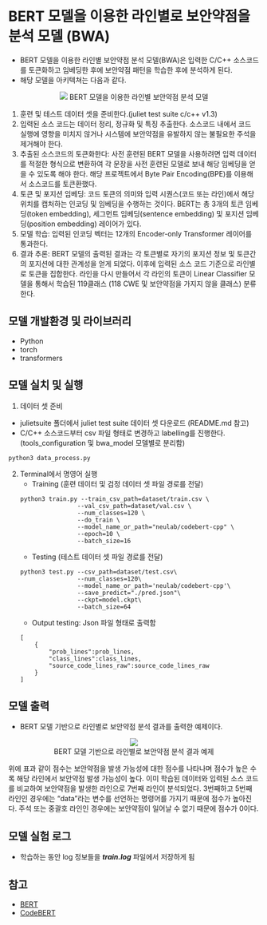 #  BERT 모델을 이용한 라인별로 보안약점을 분석 모델 (BWA)
- BERT 모델을 이용한 라인별 보안약점 분석 모델(BWA)은 입력한 C/C++ 소스코드를 토큰화하고 임베딩한 후에 보안약점 패턴을 학습한 후에 분석하게 된다.
- 해당 모델을 아키텍쳐는 다음과 같다.

<p align="center">
  <img src="./docs/bwa_model.png" />
  <span>BERT 모델을 이용한 라인별 보안약점 분석 모델</span>
</p>

1. 훈련 및 테스트 데이터 셋을 준비한다.(juliet test suite c/c++ v1.3) 
2. 입력된 소스 코드는 데이터 정리, 정규화 및 특징 추출한다. 소스코드 내에서 코드 실행에 영향을 미치지 않거나 시스템에 보안약점을 유발하지 않는 불필요한 주석을 제거해야 한다.
3. 추출된 소스코드의 토큰화한다: 사전 훈련된 BERT 모델을 사용하려면 입력 데이터를 적절한 형식으로 변환하여 각 문장을 사전 훈련된 모델로 보내 해당 임베딩을 얻을 수 있도록 해야 한다. 해당 프로젝트에서 Byte Pair Encoding(BPE)를 이용해서 소스코드를 토큰환했다.
4. 토큰 및 포지션 임베딩: 코드 토큰의 의미와 입력 시퀀스(코드 또는 라인)에서 해당 위치를 캡처하는 인코딩 및 임베딩을 수행하는 것이다. BERT는 총 3개의 토큰 임베딩(token embedding), 세그먼트 임베딩(sentence embedding) 및 포지션 임베딩(position embedding) 레이어가 있다.
5. 모델 학습: 입력된 인코딩 벡터는 12개의 Encoder-only Transformer 레이어를 통과한다.
6. 결과 추론: BERT 모델의 출력된 결과는 각 토큰별로 자기의 포지션 정보 및 토큰간의 포지션에 대한 관계성을 얻게 되었다. 이후에 입력된 소스 코드 기준으로 라인별로 토큰을 집합한다. 라인을 다시 만들어서 각 라인의 토큰이 Linear Classifier 모델을 통해서 학습된 119클래스 (118 CWE 및 보안약점을 가지지 않을 클래스) 분류한다.
## 모델 개발환경 및 라이브러리
- Python 
- torch
- transformers

## 모델 실치 및 실행
1. 데이터 셋 준비
- julietsuite 폴더에서 juliet test suite 데이터 셋 다운로드 (README.md 참고)
- C/C++ 소스코드부터 csv 파일 형태로 변경하고 labelling를 진행한다. (tools_configuration 및 bwa_model 모델별로 분리함)
```
python3 data_process.py
```
2. Terminal에서 명영어 실행
    - Training (훈련 데이터 및 검정 데이터 셋 파일 경로를 전달)
    ```
    python3 train.py --train_csv_path=dataset/train.csv \
                    --val_csv_path=dataset/val.csv \
                    --num_classes=120 \
                    --do_train \
                    --model_name_or_path="neulab/codebert-cpp" \
                    --epoch=10 \
                    --batch_size=16

    ```
    - Testing (테스트 데이터 셋 파일 경로를 전달)
    ```
    python3 test.py --csv_path=dataset/test.csv\
                    --num_classes=120\
                    --model_name_or_path='neulab/codebert-cpp'\
                    --save_predict="./pred.json"\
                    --ckpt=model.ckpt\
                    --batch_size=64
    ```
    - Output testing: Json 파일 형태로 출력함
    ``` 
    [
        {
            "prob_lines":prob_lines,
            "class_lines":class_lines,
            "source_code_lines_raw":source_code_lines_raw
        }
    ]
    ```
    
## 모델 출력
- BERT 모델 기반으로 라인별로 보안약점 분석 결과를 출력한 예제이다.

<p align="center">
  <img src="./docs/bwa_result.png" /><br>
  <span>BERT 모델 기반으로 라인별로 보안약점 분석 결과 예제</span>
</p>

위에 표과 같이 점수는 보안약점을 발생 가능성에 대한 점수를 나타나며 점수가 높은 수록 해당 라인에서 보안약점 발생 가능성이 높다. 이미 학습된 데이터와 입력된 소스 코드를 비교하여 보안약점을 발생한 라인으로 7번째 라인이 분석되었다. 3번째하고 5번째 라인인 경우에는 “data”라는 변수를 선언하는 명령어를 가지기 때문에 점수가 높아진다. 주석 또는 중괄호 라인인 경우에는 보안약점이 일어날 수 없기 때문에 점수가 0이다.

## 모델 실험 로그
- 학습하는 동안 log 정보들을 ***train.log*** 파일에서 저장하게 됨

## 참고
- [BERT](https://arxiv.org/abs/1810.04805)
- [CodeBERT](https://github.com/microsoft/CodeBERT)